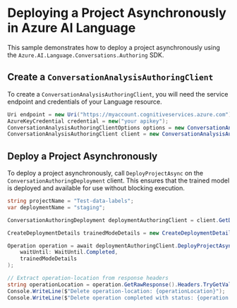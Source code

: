 # Deploying a Project Asynchronously in Azure AI Language

This sample demonstrates how to deploy a project asynchronously using the `Azure.AI.Language.Conversations.Authoring` SDK.

## Create a `ConversationAnalysisAuthoringClient`

To create a `ConversationAnalysisAuthoringClient`, you will need the service endpoint and credentials of your Language resource.

```C# Snippet:CreateAuthoringClientForSpecificApiVersion
Uri endpoint = new Uri("https://myaccount.cognitiveservices.azure.com");
AzureKeyCredential credential = new("your apikey");
ConversationAnalysisAuthoringClientOptions options = new ConversationAnalysisAuthoringClientOptions(ConversationAnalysisAuthoringClientOptions.ServiceVersion.V2024_11_15_Preview);
ConversationAnalysisAuthoringClient client = new ConversationAnalysisAuthoringClient(endpoint, credential, options);
```

## Deploy a Project Asynchronously

To deploy a project asynchronously, call `DeployProjectAsync` on the `ConversationAuthoringDeployment` client. This ensures that the trained model is deployed and available for use without blocking execution.

```C# Snippet:Sample14_ConversationsAuthoring_DeployProjectAsync
string projectName = "Test-data-labels";
var deploymentName = "staging";

ConversationAuthoringDeployment deploymentAuthoringClient = client.GetDeployment(projectName, deploymentName);

CreateDeploymentDetails trainedModeDetails = new CreateDeploymentDetails("m1");

Operation operation = await deploymentAuthoringClient.DeployProjectAsync(
    waitUntil: WaitUntil.Completed,
    trainedModeDetails
);

// Extract operation-location from response headers
string operationLocation = operation.GetRawResponse().Headers.TryGetValue("operation-location", out var location) ? location : "Not found";
Console.WriteLine($"Delete operation-location: {operationLocation}");
Console.WriteLine($"Delete operation completed with status: {operation.GetRawResponse().Status}");
```
